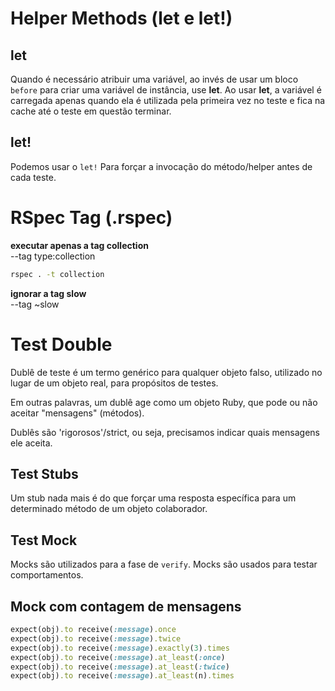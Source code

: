 # Helper Methods (let e let!)

## let

Quando é necessário atribuir uma variável, ao invés de usar um bloco `before` para criar uma variável de instância,
use **let**. Ao usar **let**, a variável é carregada apenas quando ela é utilizada pela primeira vez no teste e fica na
cache até o teste em questão terminar.

## let!

Podemos usar o `let!` Para forçar a invocação do método/helper antes de cada teste.

# RSpec Tag (.rspec)

**executar apenas a tag collection**  
--tag type:collection

```bash
rspec . -t collection
```

**ignorar a tag slow**  
--tag ~slow

# Test Double

Dublê de teste é um termo genérico para qualquer objeto falso, utilizado no lugar de um objeto real, para propósitos de
testes.

Em outras palavras, um dublê age como um objeto Ruby, que pode ou não aceitar "mensagens" (métodos).

Dublês são 'rigorosos'/strict, ou seja, precisamos indicar quais mensagens ele aceita.

## Test Stubs

Um stub nada mais é do que forçar uma resposta específica para um determinado método de um objeto colaborador.

## Test Mock

Mocks são utilizados para a fase de `verify`. Mocks são usados para testar comportamentos.

## Mock com contagem de mensagens

```ruby
expect(obj).to receive(:message).once
expect(obj).to receive(:message).twice
expect(obj).to receive(:message).exactly(3).times
expect(obj).to receive(:message).at_least(:once)
expect(obj).to receive(:message).at_least(:twice)
expect(obj).to receive(:message).at_least(n).times
```
